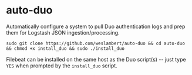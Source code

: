 # auto-duo
Automatically configure a system to pull Duo authentication logs and prep them for Logstash JSON ingestion/processing.

`sudo git clone https://github.com/weslambert/auto-duo && cd auto-duo && chmod +x install_duo && sudo ./install_duo`

Filebeat can be installed on the same host as the Duo script(s) -- just type `YES` when prompted by the `install_duo` script.
